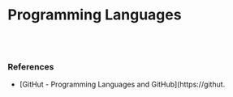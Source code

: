 Programming Languages
==========


 <br/><br/>


### References
- [GitHut - Programming Languages and GitHub](https://githut.